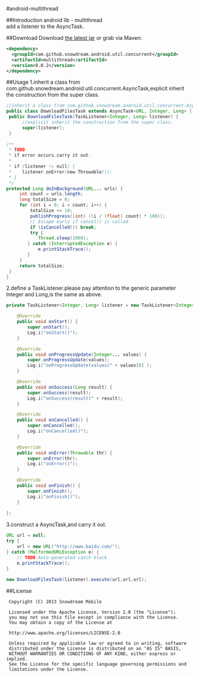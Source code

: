 #android-multithread

##Introduction
android lib - multithread    
add a listener to the AsyncTask.

##Download
Download [the latest jar][1] or grab via Maven:

```xml
<dependency>
  <groupId>com.github.snowdream.android.util.concurrent</groupId>
  <artifactId>multithread</artifactId>
  <version>0.0.2</version>
</dependency>
```

##Usage
1.inherit a class from com.github.snowdream.android.util.concurrent.AsyncTask,explicit inherit the construction from the super class.

```java
//inherit a class from com.github.snowdream.android.util.concurrent.AsyncTask
public class DownloadFilesTask extends AsyncTask<URL, Integer, Long> {
 public DownloadFilesTask(TaskListener<Integer, Long> listener) {
      //explicit inherit the construction from the super class.
      super(listener);
 }
       
/**
 * TODO 
 * if error occurs,carry it out.
 * 
 * if (listener != null) {
 *    listener.onError(new Throwable());
 * }
 */
protected Long doInBackground(URL... urls) {
     int count = urls.length;
     long totalSize = 0;
     for (int i = 0; i < count; i++) {
         totalSize += 10;
         publishProgress((int) ((i / (float) count) * 100));
         // Escape early if cancel() is called
         if (isCancelled()) break;
         try {
            Thread.sleep(1000);
        } catch (InterruptedException e) {
            e.printStackTrace();
        }
     }
     return totalSize;
 }
}
```

2.define a TaskListener.please pay attention to the generic parameter Integer and Long,is the same as above.
```java
private TaskListener<Integer, Long> listener = new TaskListener<Integer, Long>(){

    @Override
    public void onStart() {
        super.onStart();
        Log.i("onStart()");
    }

    @Override
    public void onProgressUpdate(Integer... values) {
        super.onProgressUpdate(values);
        Log.i("onProgressUpdate(values)" + values[0] );
    }

    @Override
    public void onSuccess(Long result) {
        super.onSuccess(result);
        Log.i("onSuccess(result)" + result);
    }

    @Override
    public void onCancelled() {
        super.onCancelled();
        Log.i("onCancelled()");
    }

    @Override
    public void onError(Throwable thr) {
        super.onError(thr);
        Log.i("onError()");
    }

    @Override
    public void onFinish() {
        super.onFinish();
        Log.i("onFinish()");
    }
	    
};
```

3.construct a AsyncTask,and carry it out.   
```java
URL url = null;
try {
    url = new URL("http://www.baidu.com/");
} catch (MalformedURLException e) {
    // TODO Auto-generated catch block
    e.printStackTrace();
}
        
new DownloadFilesTask(listener).execute(url,url,url);
```

##License
```
 Copyright (C) 2013 Snowdream Mobile
  
 Licensed under the Apache License, Version 2.0 (the "License");
 you may not use this file except in compliance with the License.
 You may obtain a copy of the License at
  
 http://www.apache.org/licenses/LICENSE-2.0
  
 Unless required by applicable law or agreed to in writing, software
 distributed under the License is distributed on an "AS IS" BASIS,
 WITHOUT WARRANTIES OR CONDITIONS OF ANY KIND, either express or implied.
 See the License for the specific language governing permissions and
 limitations under the License.
```

[1]:https://oss.sonatype.org/content/groups/public/com/github/snowdream/android/util/multithread/0.0.2/multithread-0.0.2.jar